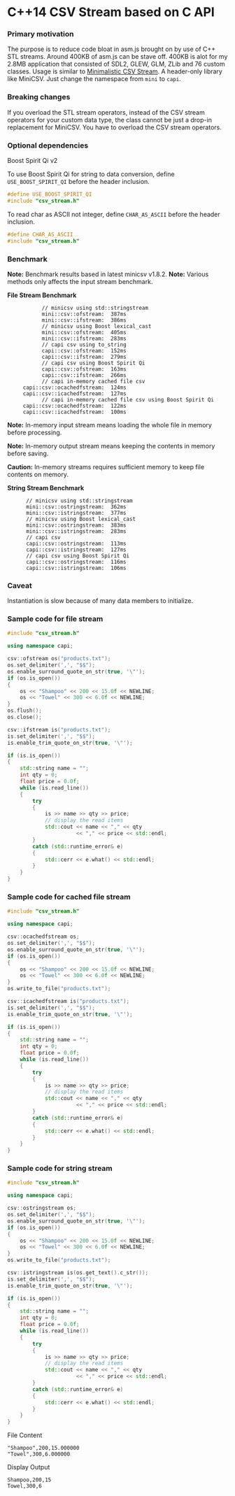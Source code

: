 # C++14 CSV Stream based on C API

### Primary motivation

The purpose is to reduce code bloat in asm.js brought on by use of C++ STL streams. Around 400KB of asm.js can be stave off. 400KB is alot for my 2.8MB application that consisted of SDL2, GLEW, GLM, ZLib and 76 custom classes. 
Usage is similar to [Minimalistic CSV Stream](https://github.com/shaovoon/minicsv). A header-only library like MiniCSV. Just change the namespace from `mini` to `capi`.

### Breaking changes

If you overload the STL stream operators, instead of the CSV stream operators for your custom data type, the class cannot be just a drop-in replacement for MiniCSV. You have to overload the CSV stream operators.

### Optional dependencies

Boost Spirit Qi v2

To use Boost Spirit Qi for string to data conversion, define `USE_BOOST_SPIRIT_QI` before the header inclusion.

```cpp
#define USE_BOOST_SPIRIT_QI
#include "csv_stream.h"
```

To read char as ASCII not integer, define `CHAR_AS_ASCII` before the header inclusion.

```cpp
#define CHAR_AS_ASCII
#include "csv_stream.h"
```


### Benchmark

**Note:** Benchmark results based in latest minicsv v1.8.2. **Note:** Various methods only affects the input stream benchmark.

**File Stream Benchmark**
```
           // minicsv using std::stringstream
           mini::csv::ofstream:  387ms
           mini::csv::ifstream:  386ms
           // minicsv using Boost lexical_cast
           mini::csv::ofstream:  405ms
           mini::csv::ifstream:  283ms
           // capi csv using to_string
           capi::csv::ofstream:  152ms
           capi::csv::ifstream:  279ms
           // capi csv using Boost Spirit Qi
           capi::csv::ofstream:  163ms
           capi::csv::ifstream:  266ms
           // capi in-memory cached file csv
     capi::csv::ocachedfstream:  124ms
     capi::csv::icachedfstream:  127ms
           // capi in-memory cached file csv using Boost Spirit Qi
     capi::csv::ocachedfstream:  122ms
     capi::csv::icachedfstream:  100ms
```

**Note:** In-memory input stream means loading the whole file in memory before processing.

**Note:** In-memory output stream means keeping the contents in memory before saving.

**Caution:** In-memory streams requires sufficient memory to keep file contents on memory.

**String Stream Benchmark**
```
      // minicsv using std::stringstream
      mini::csv::ostringstream:  362ms
      mini::csv::istringstream:  377ms
      // minicsv using Boost lexical_cast
      mini::csv::ostringstream:  383ms
      mini::csv::istringstream:  283ms
      // capi csv
      capi::csv::ostringstream:  113ms
      capi::csv::istringstream:  127ms
      // capi csv using Boost Spirit Qi
      capi::csv::ostringstream:  116ms
      capi::csv::istringstream:  106ms
```

### Caveat

Instantiation is slow because of many data members to initialize.

### Sample code for file stream

```cpp
#include "csv_stream.h"

using namespace capi;

csv::ofstream os("products.txt");
os.set_delimiter(',', "$$");
os.enable_surround_quote_on_str(true, '\"');
if (os.is_open())
{
    os << "Shampoo" << 200 << 15.0f << NEWLINE;
    os << "Towel" << 300 << 6.0f << NEWLINE;
}
os.flush();
os.close();

csv::ifstream is("products.txt");
is.set_delimiter(',', "$$");
is.enable_trim_quote_on_str(true, '\"');

if (is.is_open())
{
    std::string name = "";
    int qty = 0;
    float price = 0.0f;
    while (is.read_line())
    {
        try
        {
            is >> name >> qty >> price;
            // display the read items
            std::cout << name << "," << qty 
                      << "," << price << std::endl;
        }
        catch (std::runtime_error& e)
        {
            std::cerr << e.what() << std::endl;
        }
    }
}
```

### Sample code for cached file stream

```cpp
#include "csv_stream.h"

using namespace capi;

csv::ocachedfstream os;
os.set_delimiter(',', "$$");
os.enable_surround_quote_on_str(true, '\"');
if (os.is_open())
{
    os << "Shampoo" << 200 << 15.0f << NEWLINE;
    os << "Towel" << 300 << 6.0f << NEWLINE;
}
os.write_to_file("products.txt");

csv::icachedfstream is("products.txt");
is.set_delimiter(',', "$$");
is.enable_trim_quote_on_str(true, '\"');

if (is.is_open())
{
    std::string name = "";
    int qty = 0;
    float price = 0.0f;
    while (is.read_line())
    {
        try
        {
            is >> name >> qty >> price;
            // display the read items
            std::cout << name << "," << qty 
                      << "," << price << std::endl;
        }
        catch (std::runtime_error& e)
        {
            std::cerr << e.what() << std::endl;
        }
    }
}
```

### Sample code for string stream

```cpp
#include "csv_stream.h"

using namespace capi;

csv::ostringstream os;
os.set_delimiter(',', "$$");
os.enable_surround_quote_on_str(true, '\"');
if (os.is_open())
{
    os << "Shampoo" << 200 << 15.0f << NEWLINE;
    os << "Towel" << 300 << 6.0f << NEWLINE;
}
os.write_to_file("products.txt");

csv::istringstream is(os.get_text().c_str());
is.set_delimiter(',', "$$");
is.enable_trim_quote_on_str(true, '\"');

if (is.is_open())
{
    std::string name = "";
    int qty = 0;
    float price = 0.0f;
    while (is.read_line())
    {
        try
        {
            is >> name >> qty >> price;
            // display the read items
            std::cout << name << "," << qty 
                      << "," << price << std::endl;
        }
        catch (std::runtime_error& e)
        {
            std::cerr << e.what() << std::endl;
        }
    }
}
```

File Content

```
"Shampoo",200,15.000000
"Towel",300,6.000000
```

Display Output

```
Shampoo,200,15
Towel,300,6
```
